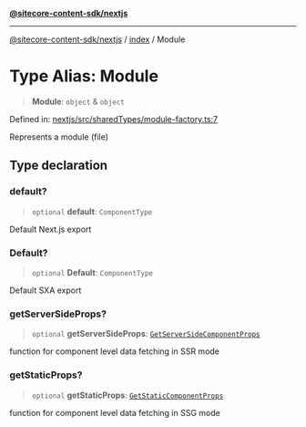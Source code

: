 [**@sitecore-content-sdk/nextjs**](../../README.md)

***

[@sitecore-content-sdk/nextjs](../../README.md) / [index](../README.md) / Module

# Type Alias: Module

> **Module**: `object` & `object`

Defined in: [nextjs/src/sharedTypes/module-factory.ts:7](https://github.com/Sitecore/xmc-jss-dev/blob/dfe05bf848bf53c7c66dabdbf3217e55f8de497c/packages/nextjs/src/sharedTypes/module-factory.ts#L7)

Represents a module (file)

## Type declaration

### default?

> `optional` **default**: `ComponentType`

Default Next.js export

### Default?

> `optional` **Default**: `ComponentType`

Default SXA export

### getServerSideProps?

> `optional` **getServerSideProps**: [`GetServerSideComponentProps`](GetServerSideComponentProps.md)

function for component level data fetching in SSR mode

### getStaticProps?

> `optional` **getStaticProps**: [`GetStaticComponentProps`](GetStaticComponentProps.md)

function for component level data fetching in SSG mode
